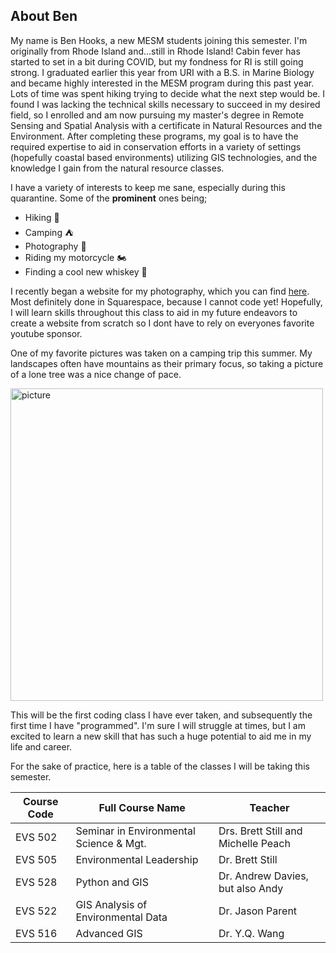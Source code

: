 ## **About Ben**


My name is Ben Hooks, a new MESM students joining this semester. I'm originally from Rhode Island and...still in Rhode Island! Cabin fever has started to set in a bit during COVID, but my fondness for RI is still going strong. I graduated earlier this year from URI with a B.S. in Marine Biology and became highly interested in the MESM program during this past year. Lots of time was spent hiking trying to decide what the next step would be. I found I was lacking the technical skills necessary to succeed in my desired field, so I enrolled and am now pursuing my master's degree in Remote Sensing and Spatial Analysis with a certificate in Natural Resources and the Environment. After completing these programs, my goal is to have the required expertise to aid in conservation efforts in a variety of settings (hopefully coastal based environments) utilizing GIS technologies, and the knowledge I gain from the natural resource classes. 

I have a variety of interests to keep me sane, especially during this quarantine. Some of the **prominent** ones being;
* Hiking :hiking_boot:
* Camping :tent:
* Photography :camera_flash:
* Riding my motorcycle :motorcycle:
* Finding a cool new whiskey :tumbler_glass:

I recently began a website for my photography, which you can find [here](http://benhooks.com). Most definitely done in Squarespace, because I cannot code yet! Hopefully, I will learn skills throughout this class to aid in my future endeavors to create a website from scratch so I dont have to rely on everyones favorite youtube sponsor. 

One of my favorite pictures was taken on a camping trip this summer. My landscapes often have mountains as their primary focus, so taking a picture of a lone tree was a nice change of pace. 

<img src="https://images.squarespace-cdn.com/content/v1/5d4af1f47cd3580001de5026/1600106091185-0AF3KGLZSU7RYH4BI7ZB/ke17ZwdGBToddI8pDm48kKzPQen6ahAR1atqWnmVbet7gQa3H78H3Y0txjaiv_0fDoOvxcdMmMKkDsyUqMSsMWxHk725yiiHCCLfrh8O1z4YTzHvnKhyp6Da-NYroOW3ZGjoBKy3azqku80C789l0qN_-Z3B7EvygvPOPmeOryU11t8zNNKxiv8v99BaR_mgQgZdUT9qvRNl09I7VVe8rg/image-asset.jpeg?format=1500w" alt="picture" width="500"/>

This will be the first coding class I have ever taken, and subsequently the first time I have "programmed". I'm sure I will struggle at times, but I am excited to learn a new skill that has such a huge potential to aid me in my life and career. 

For the sake of practice, here is a table of the classes I will be taking this semester.

Course Code | Full Course Name | Teacher  
------------ | ------------- | -------------
EVS 502 | Seminar in Environmental Science & Mgt. | Drs. Brett Still and Michelle Peach
EVS 505 | Environmental Leadership | Dr. Brett Still
EVS 528 | Python and GIS | Dr. Andrew Davies, but also Andy
EVS 522 | GIS Analysis of Environmental Data | Dr. Jason Parent
EVS 516 | Advanced GIS | Dr. Y.Q. Wang

